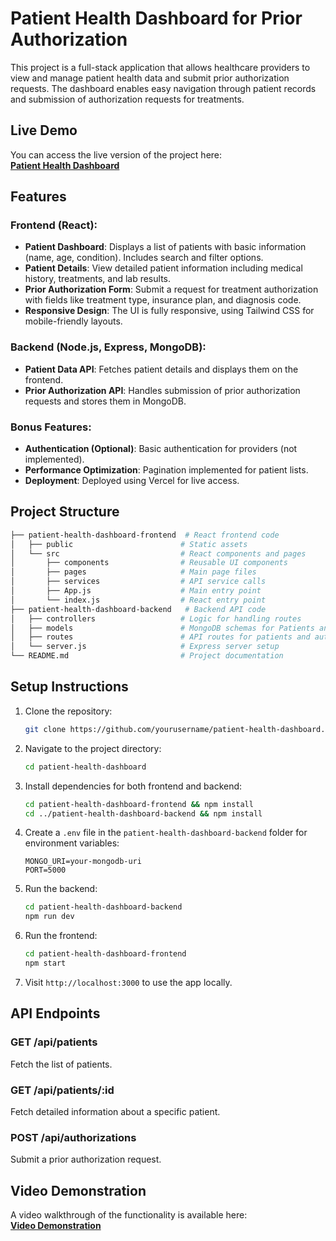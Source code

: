 # Patient Health Dashboard for Prior Authorization

This project is a full-stack application that allows healthcare providers to view and manage patient health data and submit prior authorization requests. The dashboard enables easy navigation through patient records and submission of authorization requests for treatments.

## Live Demo

You can access the live version of the project here:  
**[Patient Health Dashboard](https://basys-ai-patient-health-dashboard.vercel.app/)**

## Features

### Frontend (React):
- **Patient Dashboard**: Displays a list of patients with basic information (name, age, condition). Includes search and filter options.
- **Patient Details**: View detailed patient information including medical history, treatments, and lab results.
- **Prior Authorization Form**: Submit a request for treatment authorization with fields like treatment type, insurance plan, and diagnosis code.
- **Responsive Design**: The UI is fully responsive, using Tailwind CSS for mobile-friendly layouts.

### Backend (Node.js, Express, MongoDB):
- **Patient Data API**: Fetches patient details and displays them on the frontend.
- **Prior Authorization API**: Handles submission of prior authorization requests and stores them in MongoDB.

### Bonus Features:
- **Authentication (Optional)**: Basic authentication for providers (not implemented).
- **Performance Optimization**: Pagination implemented for patient lists.
- **Deployment**: Deployed using Vercel for live access.

## Project Structure

```bash
├── patient-health-dashboard-frontend  # React frontend code
│   ├── public                        # Static assets
│   └── src                           # React components and pages
│       ├── components                # Reusable UI components
│       ├── pages                     # Main page files
│       ├── services                  # API service calls
│       ├── App.js                    # Main entry point
│       └── index.js                  # React entry point
├── patient-health-dashboard-backend   # Backend API code
│   ├── controllers                   # Logic for handling routes
│   ├── models                        # MongoDB schemas for Patients and Authorizations
│   ├── routes                        # API routes for patients and authorizations
│   └── server.js                     # Express server setup
└── README.md                         # Project documentation
```

## Setup Instructions

1. Clone the repository:
   ```bash
   git clone https://github.com/yourusername/patient-health-dashboard.git
   ```

2. Navigate to the project directory:
   ```bash
   cd patient-health-dashboard
   ```

3. Install dependencies for both frontend and backend:
   ```bash
   cd patient-health-dashboard-frontend && npm install
   cd ../patient-health-dashboard-backend && npm install
   ```

4. Create a `.env` file in the `patient-health-dashboard-backend` folder for environment variables:
   ```
   MONGO_URI=your-mongodb-uri
   PORT=5000
   ```

5. Run the backend:
   ```bash
   cd patient-health-dashboard-backend
   npm run dev
   ```

6. Run the frontend:
   ```bash
   cd patient-health-dashboard-frontend
   npm start
   ```

7. Visit `http://localhost:3000` to use the app locally.

## API Endpoints

### GET /api/patients
Fetch the list of patients.

### GET /api/patients/:id
Fetch detailed information about a specific patient.

### POST /api/authorizations
Submit a prior authorization request.

## Video Demonstration

A video walkthrough of the functionality is available here:  
**[Video Demonstration](https://youtu.be/olO27-zD250)**
